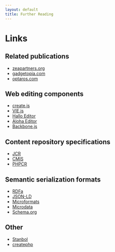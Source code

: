 ```yaml
---
layout: default
title: Further Reading
---
```


# Links

## Related publications

* [zeapartners.org][16]
* [gadgetopia.com][17]
* [optaros.com][18]

## Web editing components

*   [create.js][1]
*   [VIE.js][2]
*   [Hallo Editor][3]
*   [Aloha Editor][4]
*   [Backbone.js][5]

## Content repository specifications

*   [JCR][6]
*   [CMIS][7]
*   [PHPCR][8]

## Semantic serialization formats

*   [RDFa][9]
*   [JSON-LD][11]
*   [Microformats][12]
*   [Microdata][13]
*   [Schema.org][14]

## Other

*   [Stanbol][9]
*   [createphp][15]

 [1]: http://createjs.org/
 [2]: http://viejs.org/
 [3]: http://hallojs.org/
 [4]: http://aloha-editor.org/
 [5]: http://backbonejs.org/
 [6]: http://jcp.org/en/jsr/detail?id=283
 [7]: https://www.oasis-open.org/committees/tc_home.php?wg_abbrev=cmis
 [8]: http://phpcr.github.com/
 [9]: http://rdfa.info/
 [10]: http://incubator.apache.org/stanbol/
 [11]: http://json-ld.org
 [12]: http://microformats.org/
 [13]: http://dev.w3.org/html5/md/
 [14]: http://schema.org
 [15]: http://github.com/flack/createphp
 [16]: http://www.zeapartners.org/events/0303/oscomsprintzurich/
 [17]: http://gadgetopia.com/post/7206
 [18]: http://www.optaros.com/blogs/web-content-management-evolved
